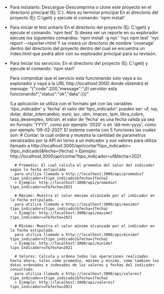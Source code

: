 - Para instalarlo:
    Descargue-Descomprima o clone este proyecto en el directorio principal  (Ej: C:\).
    Abra su terminal principal En el directorio del proyecto (Ej: C:\geti) y ejecute el comando:
        'npm install'

- Para iniciar el test unitario
    En el directorio del proyecto (Ej: C:\geti) y ejecute el comando:
        'npm test'
    Si desea ver un reporte en su explorador ejecute los siguientes comandos:
        'npm install -g nyc'
        'nyc npm test'
        'nyc report --reporter=html
    Y se creará un directorio de nombre 'coverage' dentro del directorio del proyecto dentro del cual se encuentra un index.html que podrá abrir con su explorador principal para su revisión.

- Para Iniciar los servicios:
    En el directorio del proyecto (Ej: C:\geti) y ejecute el comando:
        'npm start'

    Para comprobar que el servicio esta funcionando solo vaya a su explorador y vaya a la URL http://localhost:3000 donde obtendrá el mensaje:
        "{"code":200,"message":"¡El servidor esta funcionando!","status":"ok","data":{}}"

    !La aplicación se utiliza con el formato get con las variables 'tipo_indicador' y 'fecha'
    el valor del 'tipo_indicador' pueden ser: uf, ivp, dolar, dolar_intercambio, euro, ipc, utm, imacec, tpm, libra_cobre, tasa_desempleo, bitcoin.
    el valor de 'fecha' es una fecha valida ya sea en formato 'YYYY', como por ejemplo '2020' o en 'dd-mm-yyyy', como por ejemplo '09-02-2021'
    El sistema cuenta con 5 funciones las cuales son:
        # Contar: la cual ordena y muestra la cantidad de parametros serializados por la API en torno a un indicador y sus valores
        para utiliza llamado a http://localhost:3000/api/contar?tipo_indicador={tipo_indicado}&fecha={fecha}
        > Ejemplo: http://localhost:3000/api/contar?tipo_indicador=uf&fecha=2021

        # Promedio: El cual calcula el promedio del valor del indicador según la fecha estipulada
        para utiliza llamado a http://localhost:3000/api/promedio?tipo_indicador={tipo_indicado}&fecha={fecha}
        > Ejemplo: http://localhost:3000/api/promedio?tipo_indicador=uf&fecha=2021

        # Máximo: Muestra el valor máximo alcanzado por el indicador en la fecha estipulada.
        para utiliza llamado a http://localhost:3000/api/maximo?tipo_indicador={tipo_indicado}&fecha={fecha}
        > Ejemplo: http://localhost:3000/api/maximo?tipo_indicador=uf&fecha=2021

        # Mínimo: Muestra el valor mínimo alcanzado por el indicador en la fecha estipulada.
        para utiliza llamado a http://localhost:3000/api/minimo?tipo_indicador={tipo_indicado}&fecha={fecha}
        > Ejemplo: http://localhost:3000/api/minimo?tipo_indicador=uf&fecha=2021

        # Valores: Calcula y ordena todas las operaciones realizadas hasta ahora, tales como promedio, máximo y mínimo, como tambien los datos ordenados e indexados de los valores y fechas del indicador consultado.
        para utiliza llamado a http://localhost:3000/api/valores?tipo_indicador={tipo_indicado}&fecha={fecha}
        > Ejemplo: http://localhost:3000/api/valores?tipo_indicador=uf&fecha=2021
